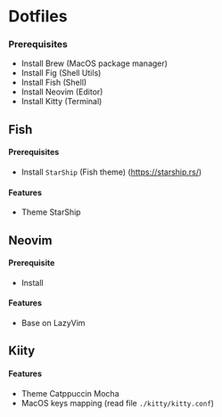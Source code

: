 # Dotfiles

### Prerequisites
- Install Brew (MacOS package manager)
- Install Fig (Shell Utils)
- Install Fish (Shell)
- Install Neovim (Editor)
- Install Kitty (Terminal)

## Fish
#### Prerequisites

- Install ``StarShip`` (Fish theme) (https://starship.rs/)

#### Features
- Theme StarShip

## Neovim
#### Prerequisite
- Install 
#### Features
- Base on LazyVim
## Kiity
#### Features
- Theme Catppuccin Mocha
- MacOS keys mapping (read file ```./kitty/kitty.conf```)
